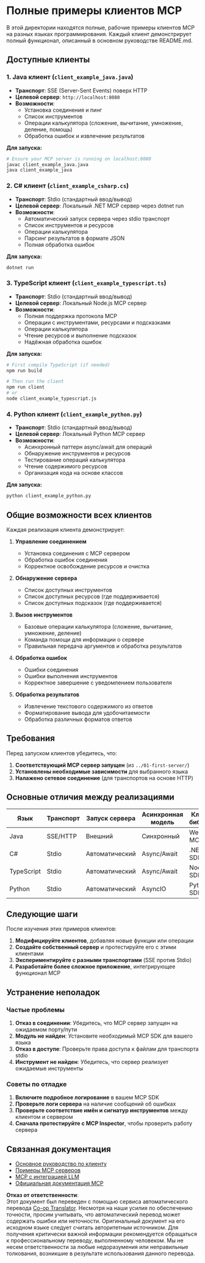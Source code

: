 <!--
CO_OP_TRANSLATOR_METADATA:
{
  "original_hash": "affcf199a44f60283a289dcb69dc144e",
  "translation_date": "2025-07-17T13:29:48+00:00",
  "source_file": "03-GettingStarted/02-client/complete_examples.md",
  "language_code": "ru"
}
-->
# Полные примеры клиентов MCP

В этой директории находятся полные, рабочие примеры клиентов MCP на разных языках программирования. Каждый клиент демонстрирует полный функционал, описанный в основном руководстве README.md.

## Доступные клиенты

### 1. Java клиент (`client_example_java.java`)
- **Транспорт**: SSE (Server-Sent Events) поверх HTTP
- **Целевой сервер**: `http://localhost:8080`
- **Возможности**: 
  - Установка соединения и пинг
  - Список инструментов
  - Операции калькулятора (сложение, вычитание, умножение, деление, помощь)
  - Обработка ошибок и извлечение результатов

**Для запуска:**
```bash
# Ensure your MCP server is running on localhost:8080
javac client_example_java.java
java client_example_java
```

### 2. C# клиент (`client_example_csharp.cs`)
- **Транспорт**: Stdio (стандартный ввод/вывод)
- **Целевой сервер**: Локальный .NET MCP сервер через dotnet run
- **Возможности**:
  - Автоматический запуск сервера через stdio транспорт
  - Список инструментов и ресурсов
  - Операции калькулятора
  - Парсинг результатов в формате JSON
  - Полная обработка ошибок

**Для запуска:**
```bash
dotnet run
```

### 3. TypeScript клиент (`client_example_typescript.ts`)
- **Транспорт**: Stdio (стандартный ввод/вывод)
- **Целевой сервер**: Локальный Node.js MCP сервер
- **Возможности**:
  - Полная поддержка протокола MCP
  - Операции с инструментами, ресурсами и подсказками
  - Операции калькулятора
  - Чтение ресурсов и выполнение подсказок
  - Надёжная обработка ошибок

**Для запуска:**
```bash
# First compile TypeScript (if needed)
npm run build

# Then run the client
npm run client
# or
node client_example_typescript.js
```

### 4. Python клиент (`client_example_python.py`)
- **Транспорт**: Stdio (стандартный ввод/вывод)  
- **Целевой сервер**: Локальный Python MCP сервер
- **Возможности**:
  - Асинхронный паттерн async/await для операций
  - Обнаружение инструментов и ресурсов
  - Тестирование операций калькулятора
  - Чтение содержимого ресурсов
  - Организация кода на основе классов

**Для запуска:**
```bash
python client_example_python.py
```

## Общие возможности всех клиентов

Каждая реализация клиента демонстрирует:

1. **Управление соединением**
   - Установка соединения с MCP сервером
   - Обработка ошибок соединения
   - Корректное освобождение ресурсов и очистка

2. **Обнаружение сервера**
   - Список доступных инструментов
   - Список доступных ресурсов (где поддерживается)
   - Список доступных подсказок (где поддерживается)

3. **Вызов инструментов**
   - Базовые операции калькулятора (сложение, вычитание, умножение, деление)
   - Команда помощи для информации о сервере
   - Правильная передача аргументов и обработка результатов

4. **Обработка ошибок**
   - Ошибки соединения
   - Ошибки выполнения инструментов
   - Корректное завершение с уведомлением пользователя

5. **Обработка результатов**
   - Извлечение текстового содержимого из ответов
   - Форматирование вывода для удобочитаемости
   - Обработка различных форматов ответов

## Требования

Перед запуском клиентов убедитесь, что:

1. **Соответствующий MCP сервер запущен** (из `../01-first-server/`)
2. **Установлены необходимые зависимости** для выбранного языка
3. **Налажено сетевое соединение** (для транспортов на основе HTTP)

## Основные отличия между реализациями

| Язык       | Транспорт | Запуск сервера | Асинхронная модель | Ключевые библиотеки |
|------------|-----------|----------------|--------------------|---------------------|
| Java       | SSE/HTTP  | Внешний        | Синхронный         | WebFlux, MCP SDK    |
| C#         | Stdio     | Автоматический | Async/Await        | .NET MCP SDK        |
| TypeScript | Stdio     | Автоматический | Async/Await        | Node MCP SDK        |
| Python     | Stdio     | Автоматический | AsyncIO            | Python MCP SDK      |

## Следующие шаги

После изучения этих примеров клиентов:

1. **Модифицируйте клиентов**, добавляя новые функции или операции
2. **Создайте собственный сервер** и протестируйте его с этими клиентами
3. **Экспериментируйте с разными транспортами** (SSE против Stdio)
4. **Разработайте более сложное приложение**, интегрирующее функционал MCP

## Устранение неполадок

### Частые проблемы

1. **Отказ в соединении**: Убедитесь, что MCP сервер запущен на ожидаемом порту/пути
2. **Модуль не найден**: Установите необходимый MCP SDK для вашего языка
3. **Отказ в доступе**: Проверьте права доступа к файлам для транспорта stdio
4. **Инструмент не найден**: Убедитесь, что сервер реализует ожидаемые инструменты

### Советы по отладке

1. **Включите подробное логирование** в вашем MCP SDK
2. **Проверьте логи сервера** на наличие сообщений об ошибках
3. **Проверьте соответствие имён и сигнатур инструментов** между клиентом и сервером
4. **Сначала протестируйте с MCP Inspector**, чтобы проверить работу сервера

## Связанная документация

- [Основное руководство по клиенту](./README.md)
- [Примеры MCP серверов](../../../../03-GettingStarted/01-first-server)
- [MCP с интеграцией LLM](../../../../03-GettingStarted/03-llm-client)
- [Официальная документация MCP](https://modelcontextprotocol.io/)

**Отказ от ответственности**:  
Этот документ был переведен с помощью сервиса автоматического перевода [Co-op Translator](https://github.com/Azure/co-op-translator). Несмотря на наши усилия по обеспечению точности, просим учитывать, что автоматический перевод может содержать ошибки или неточности. Оригинальный документ на его исходном языке следует считать авторитетным источником. Для получения критически важной информации рекомендуется обращаться к профессиональному переводу, выполненному человеком. Мы не несем ответственности за любые недоразумения или неправильные толкования, возникшие в результате использования данного перевода.